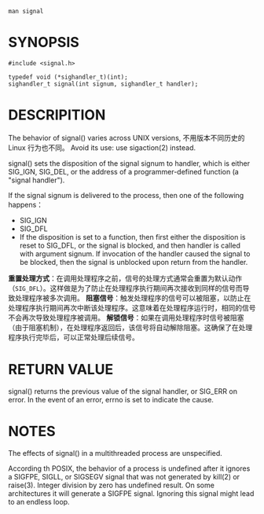 ```
man signal
```

# SYNOPSIS
```
#include <signal.h>

typedef void (*sighandler_t)(int);
sighandler_t signal(int signum, sighandler_t handler);
```

# DESCRIPITION
The behavior of signal() varies across UNIX versions, 不用版本不同历史的 Linux 行为也不同。 Avoid its use: use sigaction(2) instead.

signal() sets the disposition of the signal signum to handler, which is either SIG_IGN, SIG_DEL, or the address of a programmer-defined function (a "signal handler").

If the signal signum is delivered to the process, then one of the following happens：
- SIG_IGN
- SIG_DFL
- If the disposition is set to a function, then first either the disposition is reset to SIG_DFL, or the signal is blocked, and then handler is called with argument signum. If invocation of the handler caused the signal to be blocked, then the signal is unblocked upon return from the handler.

**重置处理方式**：在调用处理程序之前，信号的处理方式通常会重置为默认动作（`SIG_DFL`）。这样做是为了防止在处理程序执行期间再次接收到同样的信号而导致处理程序被多次调用。
**阻塞信号**：触发处理程序的信号可以被阻塞，以防止在处理程序执行期间再次中断该处理程序。这意味着在处理程序运行时，相同的信号不会再次导致处理程序被调用。
**解锁信号**：如果在调用处理程序时信号被阻塞（由于阻塞机制），在处理程序返回后，该信号将自动解除阻塞。这确保了在处理程序执行完毕后，可以正常处理后续信号。

# RETURN VALUE
signal() returns the previous value of the signal handler, or SIG_ERR on error. In the event of an error, errno is set to indicate the cause.

# NOTES
The effects of signal() in a multithreaded process are unspecified.

According th POSIX, the behavior of a process is undefined after it ignores a SIGFPE, SIGLL, or SIGSEGV signal that was not generated by kill(2) or raise(3). Integer division by zero has undefined result. On some architectures it will generate a SIGFPE signal. Ignoring this signal might lead to an endless loop.



